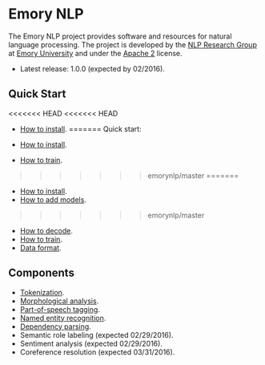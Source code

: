 # Emory NLP

The Emory NLP project provides software and resources for natural language processing.  The project is developed by the [NLP Research Group](http://nlp.mathcs.emory.edu) at [Emory University](http://emory.edu) and under the [Apache 2](http://www.apache.org/licenses/LICENSE-2.0) license.

* Latest release: 1.0.0 (expected by 02/2016).

## Quick Start

<<<<<<< HEAD
<<<<<<< HEAD
* [How to install](md/quickstart/installation.md).
=======
Quick start:

* [How to install](md/quickstart/install.md).
* [How to train](https://github.com/emorynlp/corenlp/blob/master/md/train.md).
>>>>>>> emorynlp/master
=======
* [How to install](md/quickstart/installation.md).
* [How to add models]().
>>>>>>> emorynlp/master
* [How to decode](md/quickstart/decode.md).
* [How to train](md/quickstart/train.md).
* [Data format](md/quickstart/data-format.md).

## Components

* [Tokenization](https://github.com/emorynlp/tokenization).
* [Morphological analysis](https://github.com/emorynlp/morphological_analysis).
* [Part-of-speech tagging](md/component/part_of_speech_tagging.md).
* [Named entity recognition](md/component/named_entity_recognition.md).
* [Dependency parsing](md/component/dependency_parsing.md).
* Semantic role labeling (expected 02/29/2016).
* Sentiment analysis (expected 02/29/2016).
* Coreference resolution (expected 03/31/2016).
